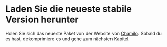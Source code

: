 # Laden Sie die neueste stabile Version herunter

Holen Sie sich das neueste Paket von der Website von [Chamilo](http://www.chamilo.org/). Sobald du es hast, dekomprimiere es und gehe zum nächsten Kapitel.

